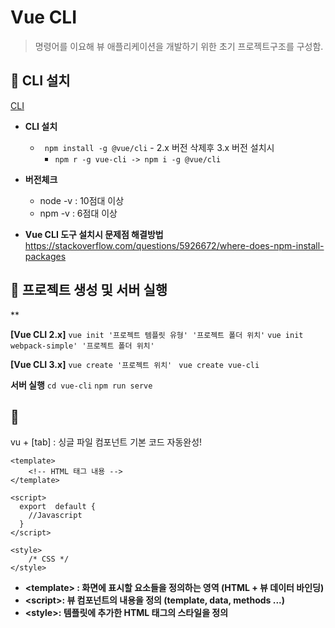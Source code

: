   #  Vue CLI
  >  명령어를 이요해 뷰 애플리케이션을 개발하기 위한 초기 프로젝트구조를 구성함.
  
   ##  :closed_book: CLI 설치
   [CLI](https://cli.vuejs.org/guide/installation.html)

- **CLI 설치**
	-    ``` npm install -g @vue/cli```
		- 2.x 버전 삭제후 3.x 버전 설치시
			- ```npm r -g vue-cli -> npm i -g @vue/cli ```

- **버전체크**
	- node -v :  10점대 이상
	- npm -v : 6점대 이상


- **Vue CLI 도구 설치시 문제점 해결방법**
	https://stackoverflow.com/questions/5926672/where-does-npm-install-packages

## :ledger:  프로젝트 생성 및 서버 실행

** 

**[Vue CLI 2.x]**
```vue init '프로젝트 템플릿 유형' '프로젝트 폴더 위치'```
```vue init webpack-simple' '프로젝트 폴더 위치'```

**[Vue CLI 3.x]**
```vue create '프로젝트 위치'```
``` vue create vue-cli```

**서버 실행**
```cd vue-cli```
```npm run serve```

##   :green_book: 
vu + [tab] : 싱글 파일 컴포넌트 기본 코드 자동완성!

```JS
<template>
	<!-- HTML 태그 내용 -->
</template>

<script>
  export  default {
	//Javascript	
  }
</script>

<style>
	/* CSS */
</style>
```

- **&lt;template> : 화면에 표시할 요소들을 정의하는 영역 (HTML + 뷰 데이터 바인딩)**
- **&lt;script>: 뷰 컴포넌트의 내용을 정의 (template, data, methods ...)**
-  **&lt;style>: 템플릿에 추가한 HTML 태그의 스타일을 정의**